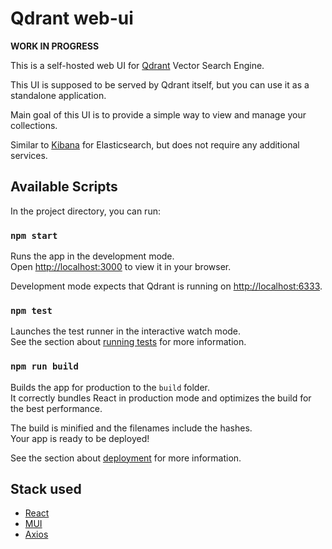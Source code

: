 # Qdrant web-ui

**WORK IN PROGRESS**

This is a self-hosted web UI for [Qdrant](https://github.com/qdrant/qdrant) Vector Search Engine.

This UI is supposed to be served by Qdrant itself, but you can use it as a standalone application.

Main goal of this UI is to provide a simple way to view and manage your collections.

Similar to [Kibana](https://www.elastic.co/kibana) for Elasticsearch, but does not require any additional services.

## Available Scripts

In the project directory, you can run:

### `npm start`

Runs the app in the development mode.\
Open [http://localhost:3000](http://localhost:3000) to view it in your browser.

Development mode expects that Qdrant is running on [http://localhost:6333](http://localhost:6333).

### `npm test`

Launches the test runner in the interactive watch mode.\
See the section about [running tests](https://facebook.github.io/create-react-app/docs/running-tests) for more information.

### `npm run build`

Builds the app for production to the `build` folder.\
It correctly bundles React in production mode and optimizes the build for the best performance.

The build is minified and the filenames include the hashes.\
Your app is ready to be deployed!

See the section about [deployment](https://facebook.github.io/create-react-app/docs/deployment) for more information.

## Stack used

- [React](https://reactjs.org/)
- [MUI](https://mui.com/core/)
- [Axios](https://axios-http.com/)
